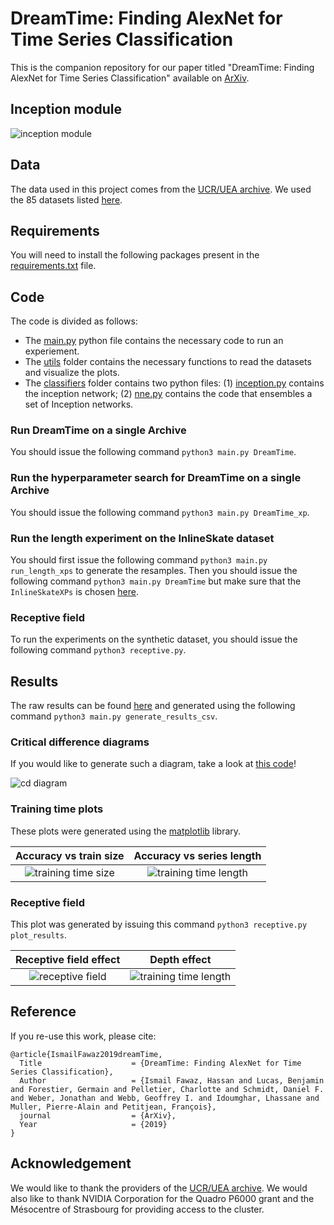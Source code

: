 # DreamTime: Finding AlexNet for Time Series Classification
This is the companion repository for our paper titled "DreamTime: Finding AlexNet for Time Series Classification" available on [ArXiv](https://arxiv.org/pdf/1909.04939.pdf). 

## Inception module
![inception module](https://github.com/hfawaz/DreamTime/blob/master/pngs/inception-module.png)

## Data
The data used in this project comes from the [UCR/UEA archive](http://timeseriesclassification.com/TSC.zip). 
We used the 85 datasets listed [here](https://www.cs.ucr.edu/~eamonn/time_series_data/).  

## Requirements
You will need to install the following packages present in the [requirements.txt](https://github.com/hfawaz/DreamTime/blob/master/requirements.txt) file. 

## Code
The code is divided as follows: 
* The [main.py](https://github.com/hfawaz/DreamTime/blob/master/main.py) python file contains the necessary code to run an experiement. 
* The [utils](https://github.com/hfawaz/DreamTime/tree/master/utils) folder contains the necessary functions to read the datasets and visualize the plots.
* The [classifiers](https://github.com/hfawaz/DreamTime/tree/master/classifiers) folder contains two python files: (1) [inception.py](https://github.com/hfawaz/DreamTime/tree/master/classifiers/inception.py) contains the inception network; (2) [nne.py](https://github.com/hfawaz/DreamTime/tree/master/classifiers/nne.py) contains the code that ensembles a set of Inception networks. 

### Run DreamTime on a single Archive
You should issue the following command ```python3 main.py DreamTime```. 

### Run the hyperparameter search for DreamTime on a single Archive
You should issue the following command ```python3 main.py DreamTime_xp```. 

### Run the length experiment on the InlineSkate dataset
You should first issue the following command ```python3 main.py run_length_xps``` to generate the resamples.
Then you should issue the following command ```python3 main.py DreamTime``` but make sure that the ```InlineSkateXPs``` is chosen [here](https://github.com/hfawaz/DreamTime/blob/690aa776081e77214db95ddd5c53c7ec3ac79d61/utils/constants.py#L22). 

### Receptive field
To run the experiments on the synthetic dataset, you should issue the following command ```python3 receptive.py```. 

## Results
The raw results can be found [here](https://github.com/hfawaz/DreamTime/blob/master/results.csv) and generated using the following command ```python3 main.py generate_results_csv```.

### Critical difference diagrams
If you would like to generate such a diagram, take a look at [this code](https://github.com/hfawaz/cd-diagram)!

![cd diagram](https://github.com/hfawaz/DreamTime/blob/master/pngs/cd-diagram.png)

### Training time plots
These plots were generated using the [matplotlib](https://matplotlib.org/) library. 

Accuracy vs train size             |  Accuracy vs series length
:-------------------------:|:-------------------------:
![training time size](https://github.com/hfawaz/DreamTime/blob/master/pngs/train-time-size.png) | ![training time length](https://github.com/hfawaz/DreamTime/blob/master/pngs/train-time-length.png)

### Receptive field
This plot was generated by issuing this command ```python3 receptive.py plot_results```.


Receptive field effect             |  Depth effect
:-------------------------:|:-------------------------:
![receptive field](https://github.com/hfawaz/DreamTime/blob/master/pngs/plot-receptive-field.png) | ![training time length](https://github.com/hfawaz/DreamTime/blob/master/pngs/depth-vs-length.png)

## Reference

If you re-use this work, please cite:

```
@article{IsmailFawaz2019dreamTime,
  Title                    = {DreamTime: Finding AlexNet for Time Series Classification},
  Author                   = {Ismail Fawaz, Hassan and Lucas, Benjamin and Forestier, Germain and Pelletier, Charlotte and Schmidt, Daniel F. and Weber, Jonathan and Webb, Geoffrey I. and Idoumghar, Lhassane and Muller, Pierre-Alain and Petitjean, François},
  journal                  = {ArXiv},
  Year                     = {2019}
}
```

## Acknowledgement

We would like to thank the providers of the [UCR/UEA archive](http://timeseriesclassification.com/TSC.zip). 
We would also like to thank NVIDIA Corporation for the Quadro P6000 grant and the Mésocentre of Strasbourg for providing access to the cluster.
